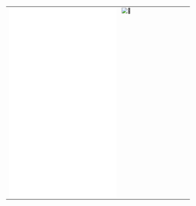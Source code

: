 <table>
<tbody>
  <tr>
    <td>
      <img align="left" alt="🦑" src="/general.svg"/>
    </td>
    <td valign="top">
      <img align="right" width="180" alt="🦑" src="https://count.getloli.com/get/@:nivas7?theme=rule34"/>
    </td>
  </tr>
</tbody>
</table>
